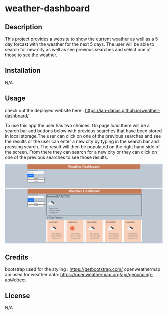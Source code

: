 # weather-dashboard
## Description
This project provides a website to show the current weather as well as a 5 day forcast with the weather for the next 5 days. The user will be able to search for new city as well as see previous searches and select one of those to see the weather.

## Installation
N/A

## Usage
check out the deployed website here!: https://ian-danas.github.io/weather-dashboard/

To use this app the user has two choices. On page load there will be a search bar and buttons below with previous searches that have been stored in local storage.The user can click on one of the previous searches and see the results or the user can enter a new city by typing in the search bar and pressing search. The result will then be populated on the right hand side of the screen. From there they can search for a new city or they can click on one of the previous searches to see those results.

![](./homePage.png)
![](./aftersearch.png)



## Credits
bootstrap used for the styling : https://getbootstrap.com/ 
openweathermap api used for weather data: https://openweathermap.org/api/geocoding-api#direct

## License
N/A
